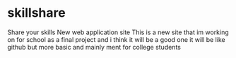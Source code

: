 # skillshare
Share your skills New web application site
This is a new site that im working on for school as a final project and 
i think it will be a good one it will be like github but more basic and mainly ment for college students 
